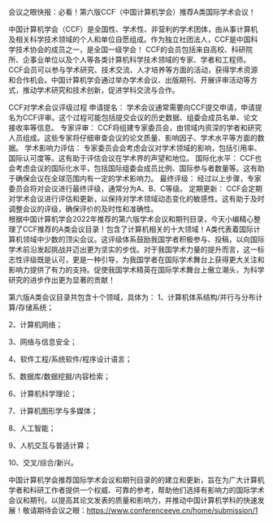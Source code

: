 会议之眼快报：必看！第六版CCF（中国计算机学会）推荐A类国际学术会议！

中国计算机学会（CCF）是全国性、学术性、非营利的学术团体，由从事计算机及相关科学技术领域的个人和单位自愿组成。作为独立社团法人，CCF是中国科学技术协会的成员之一，是全国一级学会！
CCF的会员包括来自高校、科研院所、企事业单位以及个人等各类计算机科学技术领域的专家、学者和工程师。CCF会员可以参与学术研究、技术交流、人才培养等方面的活动，获得学术资源和合作机会。中国计算机学会通过举办学术会议、出版期刊、开展评审活动等方式，推动学术研究和技术创新，促进学科交流与合作。
 
CCF对学术会议评级过程
申请提名： 学术会议通常需要向CCF提交申请，申请提名为CCF评审。这个过程可能包括提交会议的历史数据、组委会成员名单、论文接收率等信息。
专家评审： CCF将组建专家委员会，由领域内资深的学者和研究人员组成。这些专家将仔细审查会议的论文质量、影响因子、学术水平等方面的数据。
学术影响力评估： 专家委员会会考虑会议对学术领域的影响，包括引用率、国际认可度等。这有助于评估会议在学术界的声望和地位。
国际化水平： CCF也会考虑会议的国际化水平，包括国际组委会成员比例、国际参与者数量等。这有助于确保会议在全球范围内有一定的学术影响力。
最终评级： 经过以上步骤，专家委员会将对会议进行最终评级，通常分为A、B、C等级。
定期更新： CCF会定期对学术会议进行评估和更新，以保持对学术领域动态变化的敏感性。这有助于及时调整会议的评级，确保评价的及时性和准确性。	
根据中国计算机学会2022年推荐的第六版学术会议和期刊目录，今天小编精心整理了CCF推荐的A类会议目录！包含了计算机相关的十大领域！A类代表着国际计算机领域中少数的顶尖会议。这评级体系鼓励我国学者积极参与、投稿，以向国际学术前沿发起挑战并迈出更为坚实的步伐。对于我国学术力量的提升而言，这一标志性评级既是认可，更是一种引导，为我国学者在国际学术舞台上获得更大关注和影响力提供了有力的支持。促使我国学术精英在国际学术舞台上傲立潮头，为科学研究的进步作出更为显著的贡献！
 
第六版A类会议目录共包含十个领域，具体为：
1、计算机体系结构/并行与分布计算/存储系统；
 
2、计算机网络；
 
3、网络与信息安全；
 
4、软件工程/系统软件/程序设计语言；
 
5、数据库/数据挖掘/内容检索；
 
6、计算机科学理论；
 
7、计算机图形学与多媒体；

8、人工智能；
 
9、人机交互与普适计算；

10、交叉/综合/新兴。
 
中国计算机学会推荐国际学术会议和期刊目录的的建立和更新，旨在为广大计算机学者和科研工作者提供一个权威、可靠的参考，帮助他们选择有影响力的国际学术会议和期刊，以提高其论文发表的质量和影响力，并推动中国计算机学科的快速发展！敬请期待会议之眼：https://www.conferenceeye.cn/home/submission/1

 
